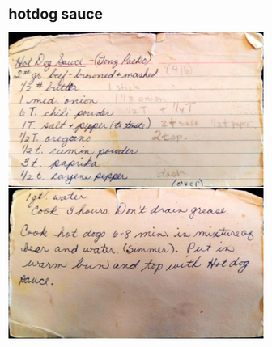 hotdog sauce
======================================
![Original Recipe 1](./imgs/hotdog_sauce-1.jpg "Original Recipe  1")
![Original Recipe 2](./imgs/hotdog_sauce-2.jpg "Original Recipe  2")

